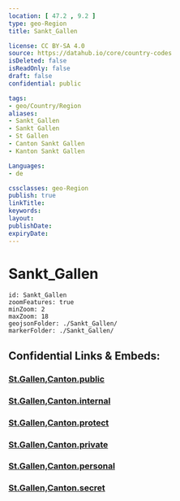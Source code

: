 ```yaml
---
location: [ 47.2 , 9.2 ] 
type: geo-Region
title: Sankt_Gallen

license: CC BY-SA 4.0
source: https://datahub.io/core/country-codes
isDeleted: false
isReadOnly: false
draft: false
confidential: public

tags:
- geo/Country/Region
aliases:
- Sankt_Gallen
- Sankt Gallen
- St Gallen
- Canton Sankt Gallen
- Kanton Sankt Gallen

Languages:
- de

cssclasses: geo-Region
publish: true
linkTitle: 
keywords: 
layout: 
publishDate: 
expiryDate: 
---
```


# Sankt_Gallen

```leaflet
id: Sankt_Gallen
zoomFeatures: true 
minZoom: 2 
maxZoom: 18
geojsonFolder: ./Sankt_Gallen/
markerFolder: ./Sankt_Gallen/
```


## Confidential Links & Embeds: 

### [St.Gallen,Canton.public](/_public/\Earth\Continent\Europe\Europe~Central\Switzerland\Switzerland~CantonsSt.Gallen,Canton.public.md) 

### [St.Gallen,Canton.internal](/_internal/\Earth\Continent\Europe\Europe~Central\Switzerland\Switzerland~CantonsSt.Gallen,Canton.internal.md) 

### [St.Gallen,Canton.protect](/_protect/\Earth\Continent\Europe\Europe~Central\Switzerland\Switzerland~CantonsSt.Gallen,Canton.protect.md) 

### [St.Gallen,Canton.private](/_private/\Earth\Continent\Europe\Europe~Central\Switzerland\Switzerland~CantonsSt.Gallen,Canton.private.md) 

### [St.Gallen,Canton.personal](/_personal/\Earth\Continent\Europe\Europe~Central\Switzerland\Switzerland~CantonsSt.Gallen,Canton.personal.md) 

### [St.Gallen,Canton.secret](/_secret/\Earth\Continent\Europe\Europe~Central\Switzerland\Switzerland~CantonsSt.Gallen,Canton.secret.md)

